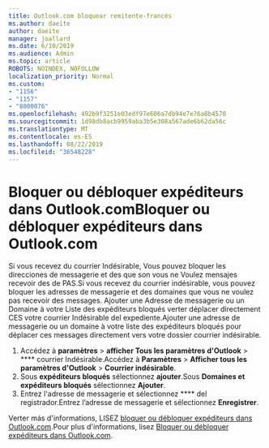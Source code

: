 ```yaml
---
title: Outlook.com bloquear remitente-francés
ms.author: daeite
author: daeite
manager: joallard
ms.date: 6/10/2019
ms.audience: Admin
ms.topic: article
ROBOTS: NOINDEX, NOFOLLOW
localization_priority: Normal
ms.custom:
- "1156"
- "1157"
- "8000076"
ms.openlocfilehash: 492b9f3251e03edf97e606a7db94e7e76a0b4570
ms.sourcegitcommit: 1d98db8acb9959aba3b5e308a567ade6b62da56c
ms.translationtype: MT
ms.contentlocale: es-ES
ms.lasthandoff: 08/22/2019
ms.locfileid: "36548228"
---
```

# <a name="bloquer-ou-dbloquer-expditeurs-dans-outlookcom"></a><span data-ttu-id="369a5-102">Bloquer ou débloquer expéditeurs dans Outlook.com</span><span class="sxs-lookup"><span data-stu-id="369a5-102">Bloquer ou débloquer expéditeurs dans Outlook.com</span></span>

<span data-ttu-id="369a5-103">Si vous recevez du courrier Indésirable, Vous pouvez bloquer les direcciones de messagerie et des que son vous ne Voulez mensajes recevoir des de PAS.</span><span class="sxs-lookup"><span data-stu-id="369a5-103">Si vous recevez du courrier indésirable, vous pouvez bloquer les adresses de messagerie et des domaines que vous ne voulez pas recevoir des messages.</span></span> <span data-ttu-id="369a5-104">Ajouter une Adresse de messagerie ou un Domaine à votre Liste des expéditeurs bloqués verter déplacer directement CES votre courrier Indésirable del expediente.</span><span class="sxs-lookup"><span data-stu-id="369a5-104">Ajouter une adresse de messagerie ou un domaine à votre liste des expéditeurs bloqués pour déplacer ces messages directement vers votre dossier courrier indésirable.</span></span>

1. <span data-ttu-id="369a5-105">Accédez à **paramètres** > **afficher Tous les paramètres d'Outlook** > \*\*\*\* courrier Indésirable.</span><span class="sxs-lookup"><span data-stu-id="369a5-105">Accédez à **Paramètres** > **Afficher tous les paramètres d'Outlook** > **Courrier indésirable**.</span></span>
1. <span data-ttu-id="369a5-106">Sous **expéditeurs bloqués** sélectionnez **ajouter**.</span><span class="sxs-lookup"><span data-stu-id="369a5-106">Sous **Domaines et expéditeurs bloqués** sélectionnez **Ajouter**.</span></span>
1. <span data-ttu-id="369a5-107">Entrez l'adresse de messagerie et sélectionnez \*\*\*\* del registrador.</span><span class="sxs-lookup"><span data-stu-id="369a5-107">Entrez l’adresse de messagerie et sélectionnez **Enregistrer**.</span></span>

<span data-ttu-id="369a5-108">Verter más d'informations, LISEZ [bloquer ou débloquer expéditeurs dans Outlook.com](https://support.office.com/fr-fr/article/afba1c94-77bb-4f50-8b85-057cf52f4d5e?wt.mc_id=Office_Outlook_com_Alchemy).</span><span class="sxs-lookup"><span data-stu-id="369a5-108">Pour plus d'informations, lisez [Bloquer ou débloquer expéditeurs dans Outlook.com](https://support.office.com/fr-fr/article/afba1c94-77bb-4f50-8b85-057cf52f4d5e?wt.mc_id=Office_Outlook_com_Alchemy).</span></span>